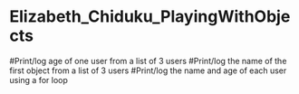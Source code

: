 # Elizabeth_Chiduku_PlayingWithObjects
#Print/log age of one user from a list of 3 users
#Print/log the name of the first object from a list of 3 users
#Print/log the name and age of each user using a for loop
